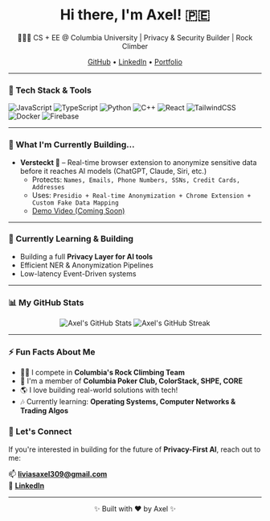 <h1 align="center">Hi there, I'm Axel! 🇵🇪</h1>

<p align="center">
  🧑🏻‍💻 CS + EE @ Columbia University | Privacy & Security Builder | Rock Climber
</p>

<p align="center">
  <a href="https://github.com/yikesaxe">GitHub</a> • 
  <a href="https://www.linkedin.com/in/yikesaxe/">LinkedIn</a> • 
  <a href="https://axel.vercel.app">Portfolio</a>
</p>

---

### 🧰 Tech Stack & Tools

![JavaScript](https://img.shields.io/badge/-JavaScript-black?style=flat-square&logo=javascript)
![TypeScript](https://img.shields.io/badge/-TypeScript-3178C6?style=flat-square&logo=typescript&logoColor=white)
![Python](https://img.shields.io/badge/-Python-3776AB?style=flat-square&logo=python&logoColor=white)
![C++](https://img.shields.io/badge/-C++-00599C?style=flat-square&logo=c%2B%2B&logoColor=white)
![React](https://img.shields.io/badge/-React-61DAFB?style=flat-square&logo=react&logoColor=black)
![TailwindCSS](https://img.shields.io/badge/-TailwindCSS-06B6D4?style=flat-square&logo=tailwind-css&logoColor=white)
![Docker](https://img.shields.io/badge/-Docker-2496ED?style=flat-square&logo=docker&logoColor=white)
![Firebase](https://img.shields.io/badge/-Firebase-FFCA28?style=flat-square&logo=firebase&logoColor=black)

---

### 🚀 What I'm Currently Building...

- **Versteckt 🔐** – Real-time browser extension to anonymize sensitive data before it reaches AI models (ChatGPT, Claude, Siri, etc.)
  - Protects: `Names, Emails, Phone Numbers, SSNs, Credit Cards, Addresses`
  - Uses: `Presidio + Real-time Anonymization + Chrome Extension + Custom Fake Data Mapping`
  - [Demo Video (Coming Soon)](#)

---

### 🌱 Currently Learning & Building

- Building a full **Privacy Layer for AI tools**
- Efficient NER & Anonymization Pipelines
- Low-latency Event-Driven systems

---

### 📊 My GitHub Stats

<p align="center">
  <img src="https://github-readme-stats.vercel.app/api?username=yikesaxe&show_icons=true&theme=tokyonight" alt="Axel's GitHub Stats" />
  <img src="https://github-readme-streak-stats.herokuapp.com/?user=yikesaxe&theme=tokyonight" alt="Axel's GitHub Streak" />
</p>

---

### ⚡ Fun Facts About Me

- 🧗‍♂️ I compete in **Columbia's Rock Climbing Team**
- 🎲 I'm a member of **Columbia Poker Club, ColorStack, SHPE, CORE**
- 🌎 I love building real-world solutions with tech!
- 🎶 Currently learning: **Operating Systems, Computer Networks & Trading Algos**

### 🌟 Let's Connect

If you're interested in building for the future of **Privacy-First AI**, reach out to me:

📫 **liviasaxel309@gmail.com**  
🔗 **[LinkedIn](https://www.linkedin.com/in/yikesaxe/)**

---

<p align="center">✨ Built with ❤️ by Axel ✨</p>

<!--
**yikesaxe/yikesaxe** is a ✨ _special_ ✨ repository because its `README.md` (this file) appears on your GitHub profile.

Here are some ideas to get you started:

- 🔭 I’m currently working on ...
- 🌱 I’m currently learning ...
- 👯 I’m looking to collaborate on ...
- 🤔 I’m looking for help with ...
- 💬 Ask me about ...
- 📫 How to reach me: ...
- 😄 Pronouns: ...
- ⚡ Fun fact: ...
-->
